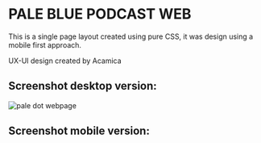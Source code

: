 # PALE BLUE PODCAST WEB

This is a single page layout created using pure CSS, it was design using a mobile first approach.

UX-UI design created by Acamica

## Screenshot desktop version:
![pale dot webpage](https://user-images.githubusercontent.com/58470524/87708720-871cc000-c779-11ea-82f9-d2fcc277810f.png)


## Screenshot mobile version:
